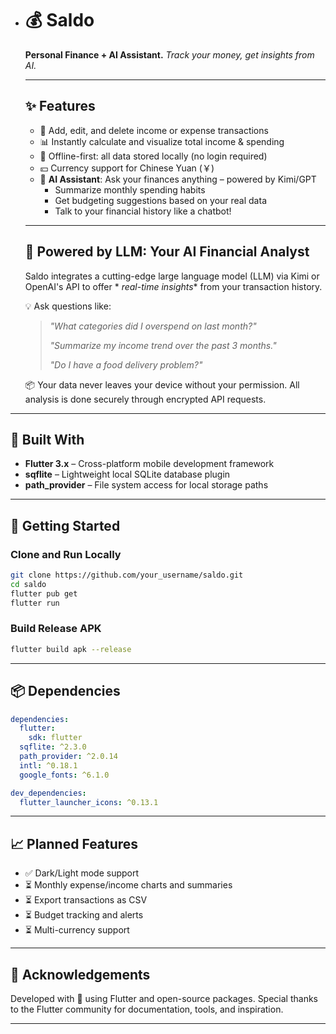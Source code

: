 - # 💰 Saldo

  **Personal Finance + AI Assistant.**
  *Track your money, get insights from AI.*

  ------

  ## ✨ Features

    - 📆 Add, edit, and delete income or expense transactions
    - 📊 Instantly calculate and visualize total income & spending
    - 💾 Offline-first: all data stored locally (no login required)
    - 💴 Currency support for Chinese Yuan (￥)
    - 🤖 **AI Assistant**: Ask your finances anything – powered by Kimi/GPT
        - Summarize monthly spending habits
        - Get budgeting suggestions based on your real data
        - Talk to your financial history like a chatbot!

  ------

  ## 🧠 Powered by LLM: Your AI Financial Analyst

  Saldo integrates a cutting-edge large language model (LLM) via Kimi or OpenAI's API to offer *
  *real-time insights** from your transaction history.

  💡 Ask questions like:

  > *"What categories did I overspend on last month?"*
  > 
  > *"Summarize my income trend over the past 3 months."*
  > 
  > *"Do I have a food delivery problem?"*

  📦 Your data never leaves your device without your permission. All analysis is done securely
  through encrypted API requests.

------

## 📱 Built With

- **Flutter 3.x** – Cross-platform mobile development framework
- **sqflite** – Lightweight local SQLite database plugin
- **path_provider** – File system access for local storage paths

------

## 🚀 Getting Started

### Clone and Run Locally

```bash
git clone https://github.com/your_username/saldo.git
cd saldo
flutter pub get
flutter run
```

### Build Release APK

```bash
flutter build apk --release
```

------

## 📦 Dependencies

```yaml
dependencies:
  flutter:
    sdk: flutter
  sqflite: ^2.3.0
  path_provider: ^2.0.14
  intl: ^0.18.1
  google_fonts: ^6.1.0

dev_dependencies:
  flutter_launcher_icons: ^0.13.1
```

------

## 📈 Planned Features

- ✅ Dark/Light mode support
- ⏳ Monthly expense/income charts and summaries
- ⏳ Export transactions as CSV
- ⏳ Budget tracking and alerts
- ⏳ Multi-currency support

------

## 🤝 Acknowledgements

Developed with 💖 using Flutter and open-source packages.
Special thanks to the Flutter community for documentation, tools, and inspiration.

------


